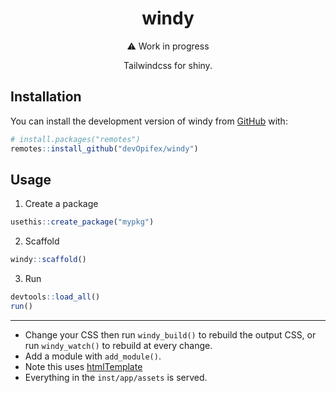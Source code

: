 <!-- badges: start -->
<!-- badges: end -->

<div align="center">

# windy

:warning: Work in progress

Tailwindcss for shiny.

</div>

## Installation

You can install the development version of windy from
[GitHub](https://github.com/) with:

``` r
# install.packages("remotes")
remotes::install_github("devOpifex/windy")
```

## Usage

1. Create a package

```r
usethis::create_package("mypkg")
```

2. Scaffold

```r
windy::scaffold()
```

3. Run

```r
devtools::load_all()
run()
```

----

- Change your CSS then run `windy_build()` to rebuild the output CSS,
or run `windy_watch()` to rebuild at every change.
- Add a module with `add_module()`.
- Note this uses [htmlTemplate](https://shiny.rstudio.com/articles/templates.html)
- Everything in the `inst/app/assets` is served.
